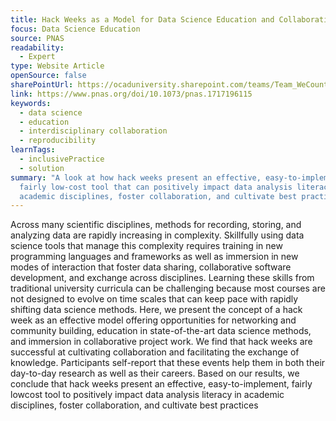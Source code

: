 ```yaml
---
title: Hack Weeks as a Model for Data Science Education and Collaboration
focus: Data Science Education
source: PNAS
readability:
  - Expert
type: Website Article
openSource: false
sharePointUrl: https://ocaduniversity.sharepoint.com/teams/Team_WeCount/Shared%20Documents/Resources%20and%20Tools/Literature%20(curated)/Hack%20weeks%20as%20a%20model%20for%20data%20science%20educaiton%20and%20collaboration.pdf
link: https://www.pnas.org/doi/10.1073/pnas.1717196115
keywords:
  - data science
  - education
  - interdisciplinary collaboration
  - reproducibility
learnTags:
  - inclusivePractice
  - solution
summary: "A look at how hack weeks present an effective, easy-to-implement,
  fairly low-cost tool that can positively impact data analysis literacy in
  academic disciplines, foster collaboration, and cultivate best practices. "
---
```

Across many scientific disciplines, methods for recording, storing, and analyzing data are rapidly increasing in complexity. Skillfully using data science tools that manage this complexity requires training in new programming languages and frameworks as well as immersion in new modes of interaction that foster data sharing, collaborative software development, and exchange across disciplines. Learning these skills from traditional university curricula can be challenging because most courses are not designed to evolve on time scales that can keep pace with rapidly shifting data science methods. Here, we present the concept of a hack week as an effective model offering opportunities for networking and community building, education in state-of-the-art data science methods, and immersion in collaborative project work. We find that hack weeks are successful at cultivating collaboration and facilitating the exchange of knowledge. Participants self-report that these events help them in both their day-to-day research as well as their careers. Based on our results, we conclude that hack weeks present an effective, easy-to-implement, fairly lowcost tool to positively impact data analysis literacy in academic disciplines, foster collaboration, and cultivate best practices
